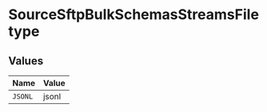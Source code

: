 # SourceSftpBulkSchemasStreamsFiletype


## Values

| Name    | Value   |
| ------- | ------- |
| `JSONL` | jsonl   |